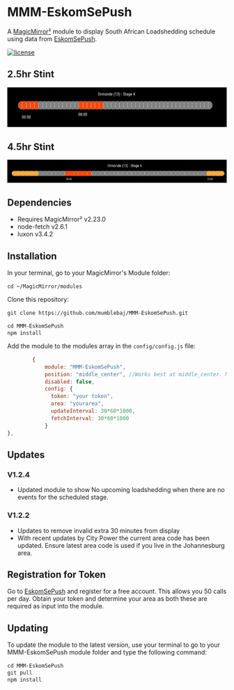 # MMM-EskomSePush

A [MagicMirror²](https://magicmirror.builders) module to display South African Loadshedding schedule using data from [EskomSePush](https://eskomsepush.gumroad.com/l/api).

[![license](https://img.shields.io/github/license/mashape/apistatus.svg)](LICENSE)

## 2.5hr Stint

![Example](images/image-1.png)

## 4.5hr Stint

![Example](images/image-2.png)

## Dependencies
- Requires MagicMirror² v2.23.0
- node-fetch v2.6.1
- luxon v3.4.2

## Installation

In your terminal, go to your MagicMirror's Module folder:
````
cd ~/MagicMirror/modules
````

Clone this repository:
````
git clone https://github.com/mumblebaj/MMM-EskomSePush.git
````
````
cd MMM-EskomSePush
npm install
````

Add the module to the modules array in the `config/config.js` file:
````javascript
        {
            module: "MMM-EskomSePush",
            position: "middle_center", //Works best at middle_center. May not display all that well in other positions
            disabled: false,
            config: {
              token: "your token",
              area: "yourarea",
              updateInterval: 30*60*1000,
              fetchInterval: 30*60*1000
            }
},
````
## Updates

### V1.2.4
- Updated module to show No upcoming loadshedding when there are no events for the scheduled stage.

### V1.2.2
- Updates to remove invalid extra 30 minutes from display
- With recent updates by City Power the current area code has been updated. Ensure latest area code is used if you live in the Johannesburg area.

## Registration for Token
Go to [EskomSePush](https://eskomsepush.gumroad.com/l/api) and register for a free account. This allows you 50 calls per day. Obtain your token and determine your area as both these are required as input into the module.

## Updating

To update the module to the latest version, use your terminal to go to your MMM-EskomSePush module folder and type the following command:

````
cd MMM-EskomSePush
git pull
npm install

```` 